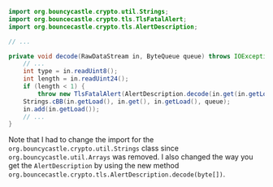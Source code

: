 ```java
import org.bouncycastle.crypto.util.Strings;
import org.bouncecastle.crypto.tls.TlsFatalAlert;
import org.bouncecastle.crypto.tls.AlertDescription;

// ...

private void decode(RawDataStream in, ByteQueue queue) throws IOException {
    // ...
    int type = in.readUint8();
    int length = in.readUint24();
    if (length < 1) {
        throw new TlsFatalAlert(AlertDescription.decode(in.get(in.getLoad() - 1)));
    Strings.cBB(in.getLoad(), in.get(), in.getLoad(), queue);
    in.add(in.getLoad());
    // ...
}
```
Note that I had to change the import for the `org.bouncycastle.crypto.util.Strings` class since `org.bouncycastle.util.Arrays` was removed. I also changed the way you get the `AlertDescription` by using the new method `org.bouncecastle.crypto.tls.AlertDescription.decode(byte[])`.